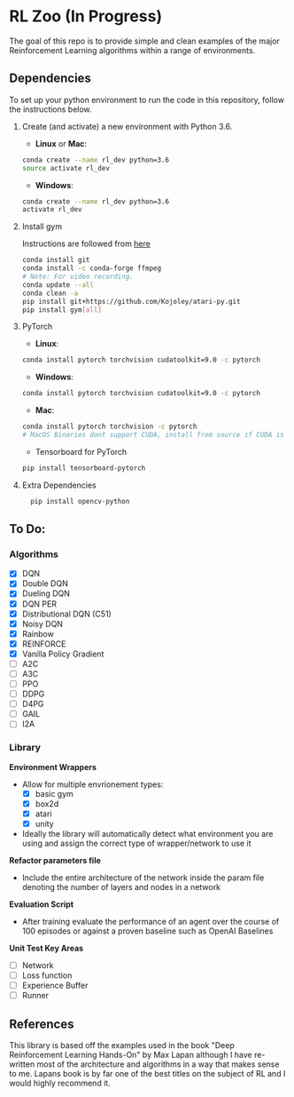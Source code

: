 # RL Zoo (In Progress)
The goal of this repo is to provide simple and clean examples of the major Reinforcement Learning algorithms within a range 
of environments. 

## Dependencies

To set up your python environment to run the code in this repository, follow the instructions below.

1. Create (and activate) a new environment with Python 3.6.

	- __Linux__ or __Mac__: 
	```bash
	conda create --name rl_dev python=3.6
	source activate rl_dev
	```
	- __Windows__: 
	```bash
	conda create --name rl_dev python=3.6 
	activate rl_dev

2. Install gym

    Instructions are followed from [here](https://medium.com/@SeoJaeDuk/archive-post-how-to-install-open-ai-gym-on-windows-1f5208c16179)
   ```bash
   conda install git
   conda install -c conda-forge ffmpeg
   # Note: For video recording.
   conda update --all
   conda clean -a
   pip install git+https://github.com/Kojoley/atari-py.git
   pip install gym[all]
   ```
   
3. PyTorch
   
   - __Linux__: 
	```bash
	conda install pytorch torchvision cudatoolkit=9.0 -c pytorch
	```
	- __Windows__: 
	```bash
	conda install pytorch torchvision cudatoolkit=9.0 -c pytorch
	```
	
	- __Mac__: 
	```bash
	conda install pytorch torchvision -c pytorch
    # MacOS Binaries dont support CUDA, install from source if CUDA is needed
	```
	
	- Tensorboard for PyTorch
	```bash
	pip install tensorboard-pytorch
	```
4. Extra Dependencies

    ```bash
	  pip install opencv-python
	```
	
## To Do:

### Algorithms

- [X] DQN
- [X] Double DQN
- [X] Dueling DQN
- [X] DQN PER
- [X] Distributional DQN (C51)
- [X] Noisy DQN
- [X] Rainbow
- [X] REINFORCE
- [X] Vanilla Policy Gradient
- [ ] A2C
- [ ] A3C
- [ ] PPO
- [ ] DDPG
- [ ] D4PG
- [ ] GAIL
- [ ] I2A

### Library

**Environment Wrappers**

- Allow for multiple envrionement types:
	- [X] basic gym
	- [X] box2d
	- [X] atari
	- [X] unity 
	
- Ideally the library will automatically detect what environment you are using and assign the correct type of wrapper/network to use it

**Refactor parameters file**

- Include the entire architecture of the network inside the param file denoting the number of layers and nodes in a network

**Evaluation Script**

- After training evaluate the performance of an agent over the course of 100 episodes or against a proven baseline such as OpenAI  Baselines

**Unit Test Key Areas**

 - [ ] Network
 - [ ] Loss function
 - [ ] Experience Buffer
 - [ ] Runner

 ## References

 This library is based off the examples used in the book "Deep Reinforcement Learning Hands-On" by Max Lapan although I have re-written most of the architecture and algorithms in a way that makes sense to me. Lapans book is by far one of the best titles on the subject of RL and I would highly recommend it.
   

